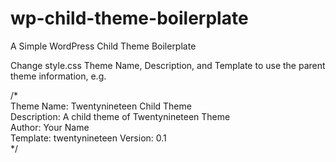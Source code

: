 # wp-child-theme-boilerplate
A Simple WordPress Child Theme Boilerplate

Change style.css Theme Name, Description, and Template to use the parent theme information, e.g.

/*  
 Theme Name: Twentynineteen Child Theme  
 Description: A child theme of Twentynineteen Theme  
 Author: Your Name  
 Template: twentynineteen 
 Version: 0.1  
*/  
